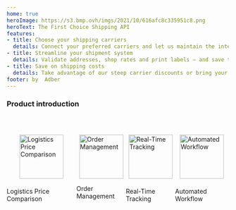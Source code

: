 ```yaml
---
home: true
heroImage: https://s3.bmp.ovh/imgs/2021/10/616afc8c335951c8.png
heroText: The First Choice Shipping API
features:
- title: Choose your shipping carriers
  details: Connect your preferred carriers and let us maintain the integrations.
- title: Streamline your shipment system
  details: Validate addresses, shop rates and print labels — and save time.
- title: Save on shipping costs
  details: Take advantage of our steep carrier discounts or bring your own rates.
footer: by  Adber
---
```


### Product introduction



<div style="display:flex;justify-content: space-between;padding-bottom:40px;margin-top:60px">
  <div style="display: flex;flex-direction: column;align-items: center;">
    <img style="width:100px" src="https://www.shipber.com/assets/img/Home/Repricing%20strategy.png" alt="Logistics Price Comparison">
    <p style="margin-top:20px">Logistics Price Comparison</p>
    <!-- <p style="margin:0px;font-size: 12px;color:#666">Consistency</p> -->
  </div>
  <div style="display: flex;flex-direction: column;align-items: center;">
    <img style="width:100px" src="https://www.shipber.com/assets/img/Home/Order%20management.png" alt="Order Management">
    <p style="mmargin-top:20px">Order Management</p>
    <!-- <p style="margin:0px;font-size: 12px;color:#666"> Feedback</p> -->
  </div>
  <div style="display: flex;flex-direction: column;align-items: center;">
    <img style="width:100px" src="https://www.shipber.com/assets/img/Home/Real-%20Time%20tracking.png" alt="Real-Time Tracking">
    <p style="margin-top:20px">Real-Time Tracking</p>
    <!-- <p style="margin:0px;font-size: 12px;color:#666">Efficiency</p> -->
  </div>
  <div style="display: flex;flex-direction: column;align-items: center;">
    <img style="width:100px" src="https://www.shipber.com/assets/img/Home/Automated%20warehouse.png" alt="Automated Workflow">
    <p style="margin-top:20px">Automated Workflow</p>
    <!-- <p style="margin:0px;font-size: 12px;color:#666">Controllability</p> -->
  </div>
</div>

